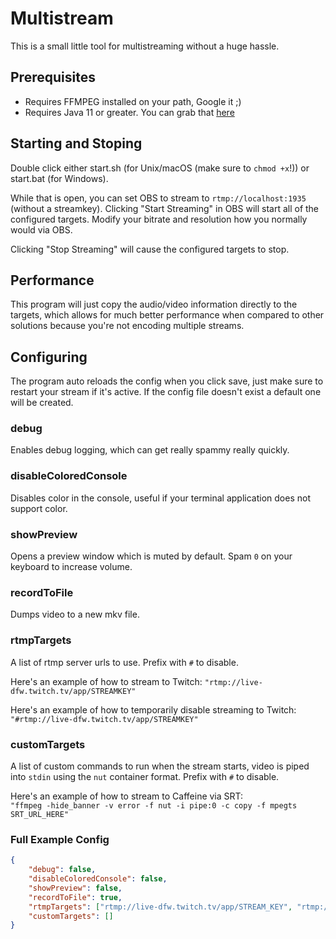 # Multistream

This is a small little tool for multistreaming without a huge hassle.

## Prerequisites

-   Requires FFMPEG installed on your path, Google it ;)
-   Requires Java 11 or greater. You can grab that [here](https://adoptium.net/)

## Starting and Stoping

Double click either start.sh (for Unix/macOS (make sure to `chmod +x`!)) or start.bat (for Windows).

While that is open, you can set OBS to stream to `rtmp://localhost:1935` (without a streamkey). Clicking "Start Streaming" in OBS will start all of the configured targets. Modify your bitrate and resolution how you normally would via OBS.

Clicking "Stop Streaming" will cause the configured targets to stop.

## Performance

This program will just copy the audio/video information directly to the targets, which allows for much better performance when compared to other solutions because you're not encoding multiple streams.

## Configuring

The program auto reloads the config when you click save, just make sure to restart your stream if it's active. If the config file doesn't exist a default one will be created.

### debug

Enables debug logging, which can get really spammy really quickly.

### disableColoredConsole

Disables color in the console, useful if your terminal application does not support color.

### showPreview

Opens a preview window which is muted by default. Spam `0` on your keyboard to increase volume.

### recordToFile

Dumps video to a new mkv file.

### rtmpTargets

A list of rtmp server urls to use. Prefix with `#` to disable.

Here's an example of how to stream to Twitch:
`"rtmp://live-dfw.twitch.tv/app/STREAMKEY"`

Here's an example of how to temporarily disable streaming to Twitch:
`"#rtmp://live-dfw.twitch.tv/app/STREAMKEY"`

### customTargets

A list of custom commands to run when the stream starts, video is piped into `stdin` using the `nut` container format. Prefix with `#` to disable.

Here's an example of how to stream to Caffeine via SRT:  
`"ffmpeg -hide_banner -v error -f nut -i pipe:0 -c copy -f mpegts SRT_URL_HERE"`

### Full Example Config

```json
{
    "debug": false,
    "disableColoredConsole": false,
    "showPreview": false,
    "recordToFile": true,
    "rtmpTargets": ["rtmp://live-dfw.twitch.tv/app/STREAM_KEY", "rtmp://livepush.trovo.live/live/STREAM_KEY"],
    "customTargets": []
}
```
